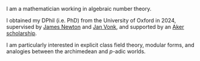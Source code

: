 I am a mathematician working in algebraic number theory. 

I obtained my DPhil (i.e. PhD) from the University of Oxford in 2024, supervised by [James Newton](https://people.maths.ox.ac.uk/newton/) and [Jan Vonk](https://pub.math.leidenuniv.nl/~vonkjb/), and supported by an [Aker scholarship](https://www.akerscholarship.no). 

I am particularly interested in explicit class field theory, modular forms, and analogies between the archimedean and $p$-adic worlds.
